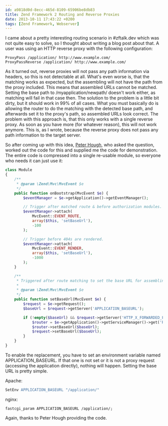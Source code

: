 ```yaml
---
id: a9818d0d-8ecc-465d-8109-65906be8db83
title: Zend Framework 2 Routing and Reverse Proxies
date: 2013-10-11 17:43:22 +0200
tags: [Zend Framework, Webserver]
---
```


I came about a pretty interesting routing scenario in #zftalk.dev which was not quite easy to solve, so I thought about writing a blog post about that. A user was using an HTTP reverse proxy with the following configuration:

```httpd
ProxyPass /application/ http://www.example.com/
ProxyPassReverse /application/ http://www.example.com/
```

As it turned out, reverse proxies will not pass any path information via headers, so this is not detectable at all. What's even worse is, that the matching works as expected, but the assembling will not have the path from the proxy included. This means that assembled URLs cannot be matched. Setting the base path to /myapplication/newpath/ doesn't work either, as matching will fail in that case then. The solution to the problem is a little bit dirty, but it should work in 99% of all cases. What you must basically do is allowing the router to do the matching with the detected base path, and afterwards set it to the proxy's path, so assembled URLs look correct. The problem with this approach is, that this only works with a single reverse proxy. As soon as you have more (for whatever reason), this will not work anymore. This is, as I wrote, because the reverse proxy does not pass any path information to the target server.

So after coming up with this idea, [Peter Hough](http://www.peterhough.co.uk/), who asked the question, worked out the code for this and supplied me the code for demonstration. The entire code is compressed into a single re-usable module, so everyone who needs it can just use it:

```php
class Module
{
    /**
     * @param \Zend\Mvc\MvcEvent $e
     */
    public function onBootstrap(MvcEvent $e) {
        $eventManager = $e->getApplication()->getEventManager();

        // Trigger after matched route & before authorization modules.
        $eventManager->attach(
            MvcEvent::EVENT_ROUTE,
            array($this, 'setBaseUrl'),
            -100
        );

        // Trigger before 404s are rendered.
        $eventManager->attach(
            MvcEvent::EVENT_RENDER,
            array($this, 'setBaseUrl'),
            -1000
        );
    }

    /**
     * Triggered after route matching to set the base URL for assembling with ProxyPass.
     *
     * @param \Zend\Mvc\MvcEvent $e
     */
    public function setBaseUrl(MvcEvent $e) {
        $request = $e->getRequest();
        $baseUrl = $request->getServer('APPLICATION_BASEURL');

        if (!empty($baseUrl) && $request->getServer('HTTP_X_FORWARDED_FOR', false)) {
            $router = $e->getApplication()->getServiceManager()->get('Router');
            $router->setBaseUrl($baseUrl);
            $request->setBaseUrl($baseUrl);
        }
    }
}
```

To enable the replacement, you have to set an environment variable named APPLICATION_BASEURL. If that one is not set or it is not a proxy request (accessing the application directly), nothing will happen. Setting the base URL is pretty simple.

Apache:

```apache
SetEnv APPLICATION_BASEURL "/application/"
```

nginx:

```nginx
fastcgi_param APPLICATION_BASEURL /application/;
```

Again, thanks to Peter Hough providing the code.